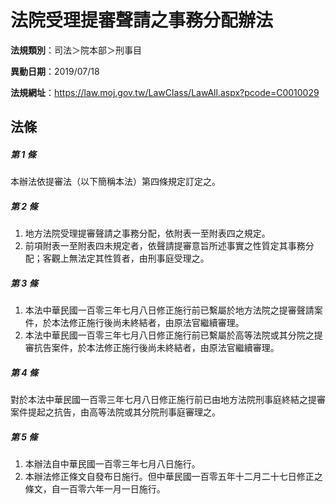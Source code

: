 # 法院受理提審聲請之事務分配辦法

**法規類別**：司法＞院本部＞刑事目

**異動日期**：2019/07/18  

**法規網址**：https://law.moj.gov.tw/LawClass/LawAll.aspx?pcode=C0010029





## 法條
##### 第 1 條
本辦法依提審法（以下簡稱本法）第四條規定訂定之。

##### 第 2 條
1. 地方法院受理提審聲請之事務分配，依附表一至附表四之規定。
1. 前項附表一至附表四未規定者，依聲請提審意旨所述事實之性質定其事務分配；客觀上無法定其性質者，由刑事庭受理之。

##### 第 3 條
1. 本法中華民國一百零三年七月八日修正施行前已繫屬於地方法院之提審聲請案件，於本法修正施行後尚未終結者，由原法官繼續審理。
1. 本法中華民國一百零三年七月八日修正施行前已繫屬於高等法院或其分院之提審抗告案件，於本法修正施行後尚未終結者，由原法官繼續審理。

##### 第 4 條
對於本法中華民國一百零三年七月八日修正施行前已由地方法院刑事庭終結之提審案件提起之抗告，由高等法院或其分院刑事庭審理之。

##### 第 5 條
1. 本辦法自中華民國一百零三年七月八日施行。
1. 本辦法修正條文自發布日施行。但中華民國一百零五年十二月二十七日修正之條文，自一百零六年一月一日施行。


